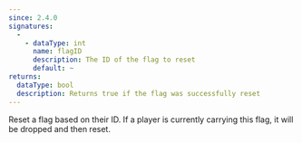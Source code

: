 ```yaml
---
since: 2.4.0
signatures:
  -
    - dataType: int
      name: flagID
      description: The ID of the flag to reset
      default: ~
returns:
  dataType: bool
  description: Returns true if the flag was successfully reset
---
```


Reset a flag based on their ID. If a player is currently carrying this flag, it will be dropped and then reset.
